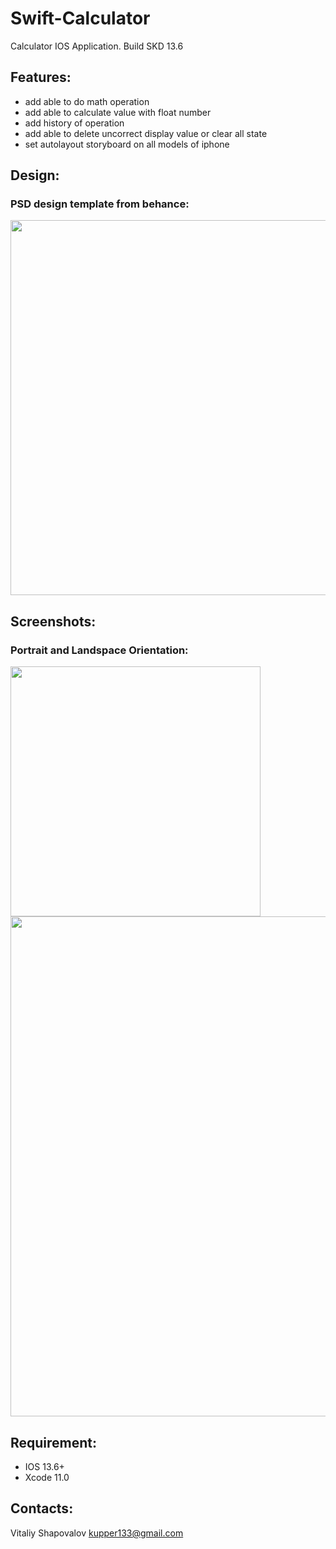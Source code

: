 # Swift-Calculator

Calculator IOS Application. Build SKD 13.6

## Features:

- add able to do math operation
- add able to calculate value with float number
- add history of operation
- add able to delete uncorrect display value or clear all state
- set autolayout storyboard on all models of iphone

## Design:

### PSD design template from behance:

<img src="https://raw.githubusercontent.com/reoxidant/swift-calculator/main/Calculator/Screenshots/Calculator.png" width=600/> 

## Screenshots:

### Portrait and Landspace Orientation:

<img src="https://raw.githubusercontent.com/reoxidant/swift-calculator/main/Calculator/Screenshots/Calculator-portrait.png" width=400/> <img src="https://raw.githubusercontent.com/reoxidant/swift-calculator/main/Calculator/Screenshots/Calculator-landscape.png" width=800/>

## Requirement:

- IOS 13.6+
- Xcode 11.0

## Contacts:

Vitaliy Shapovalov kupper133@gmail.com
